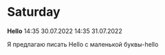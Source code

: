 # Saturday
**Hello**
14:35 30.07.2022
14:35 31.07.2022

Я предлагаю писать Hello с маленькой буквы-hello
